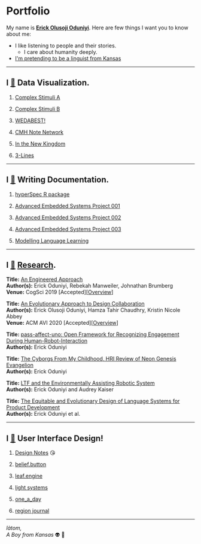 # Portfolio

My name is **[Erick Olusoji Oduniyi](https://www.linkedin.com/in/erick-oduniyi-61112a213/)**. Here are few things I want you to know about me:

* I like listening to people and their stories.
  * I care about humanity deeply.
* [I'm pretending to be a linguist from Kansas](https://storage.googleapis.com/root-proposal-1246/ASTRO/VID_54750315_182017_854.mp4)

---

## I [🖤](https://emojipedia.org/black-heart/) Data Visualization.

1) [Complex Stimuli A](https://storage.googleapis.com/root-proposal-1246/sketches/sketch3-28-18_a.mp4)

2) [Complex Stimuli B](https://storage.googleapis.com/root-proposal-1246/sketches/complex_stimuli_b.mp4)

3) [WEDABEST!](https://drive.google.com/file/d/1GhsgvE4CncXAmxbDLPQoKSxcHDQzueCq/view?usp=sharing)

4) [CMH Note Network](https://storage.googleapis.com/root-proposal-1246/CDR/CDR-CMH-EXAMPLE.mp4)

5) [In the New Kingdom](https://storage.googleapis.com/root-proposal-1246/Portfolio/GeneralDesign/blm-movie-2.mp4)

6) [3-Lines](https://storage.googleapis.com/root-proposal-1246/sketches/sketch180203a_3lines_short.mp4)

---
## I [🖤](https://emojipedia.org/black-heart/) Writing Documentation.

1) [hyperSpec R package](http://cbeleites.github.io/hyperSpec/)

2) [Advanced Embedded Systems Project 001](https://storage.googleapis.com/root-proposal-1246/Portfolio/Labs/EECS_690_Sensor_Task_E0_JW.pdf)

3) [Advanced Embedded Systems Project 002](https://storage.googleapis.com/root-proposal-1246/Portfolio/Labs/EO_Final_Project_1.pdf)

4) [Advanced Embedded Systems Project 003](https://storage.googleapis.com/root-proposal-1246/Portfolio/Labs/Oduniyi_Ackermann_Report.pdf)

5) [Modelling Language Learning](https://eoduniyi.github.io/MLL-blog/about)

----
## I [🖤](https://emojipedia.org/black-heart/) [Research](https://kjhk.org/web/2016/07/30/i/).

**Title:** [An Engineered Approach](https://storage.googleapis.com/root-proposal-1246/Portfolio/Papers/CogSci2019-POSTER-5.pdf)  
**Author(s):** Erick Oduniyi, Rebekah Manweiler, Johnathan Brumberg  
**Venue:** CogSci 2019 [Accepted][[Overview]()]

**Title:** [An Evolutionary Approach to Design Collaboration](https://cgen-dlang.github.io/cgen-dlang/)  
**Author(s):** Erick Olusoji Oduniyi, Hamza Tahir Chaudhry, Kristin Nicole Abbey  
**Venue:** ACM AVI 2020 [Accepted][[Overview]()]

**Title:** [pass-affect-uno: Open Framework for Recognizing Engagement During Human-Robot-Interaction](https://storage.googleapis.com/root-proposal-1246/Portfolio/Papers/CHI2021/chi21b-sub6740-i13.pdf)  
**Author(s):** Erick Oduniyi

**Title:** [The Cyborgs From My Childhood, HRI Review of Neon Genesis Evangelion](https://storage.googleapis.com/root-proposal-1246/Portfolio/Papers/HRI2021/EVA_named.pdf)  
**Author(s):** Erick Oduniyi  

**Title:** [LTF and the Environmentally Assisting Robotic System](https://storage.googleapis.com/root-proposal-1246/Portfolio/Papers/CSCW2021/cscw21a-sub7657-i26.pdf)  
**Author(s):** Erick Oduniyi and Audrey Kaiser  

**Title:** [The Equitable and Evolutionary Design of Language Systems for Product Development](https://storage.googleapis.com/root-proposal-1246/Portfolio/Papers/TEI2021/TEI2021_cgen_final.pdf)  
**Author(s):** Erick Oduniyi et al.  


---
## I [🖤](https://emojipedia.org/black-heart/) User Interface Design!


1) [Design Notes](https://storage.googleapis.com/root-proposal-1246/Portfolio/GeneralDesign/Design_Portfolio-2.pdf) 😘

2) [belief.button](https://storage.googleapis.com/blessa/sfi/belief_button/docs/index.html)

3) [leaf.engine](https://storage.googleapis.com/root-proposal-1246/leaf/leaf.engine.mp4)

4) [light systems](https://storage.googleapis.com/root-proposal-1246/LIGHT-SYSTEMS/LS_Final.pdf)

5) [one_a_day](https://storage.googleapis.com/root-proposal-1246/LIGHT-SYSTEMS/one_a_day.pdf)

6) [region journal](https://regionjournal.github.io/online/)
---
*làtom,*  
*A Boy from Kansas* 👽 🧠

